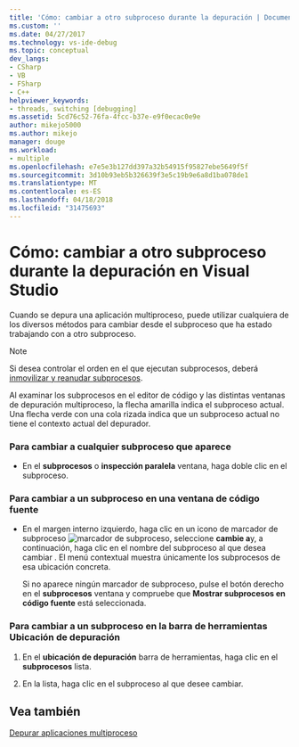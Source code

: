 ```yaml
---
title: 'Cómo: cambiar a otro subproceso durante la depuración | Documentos de Microsoft'
ms.custom: ''
ms.date: 04/27/2017
ms.technology: vs-ide-debug
ms.topic: conceptual
dev_langs:
- CSharp
- VB
- FSharp
- C++
helpviewer_keywords:
- threads, switching [debugging]
ms.assetid: 5cd76c52-76fa-4fcc-b37e-e9f0ecac0e9e
author: mikejo5000
ms.author: mikejo
manager: douge
ms.workload:
- multiple
ms.openlocfilehash: e7e5e3b127dd397a32b54915f95827ebe5649f5f
ms.sourcegitcommit: 3d10b93eb5b326639f3e5c19b9e6a8d1ba078de1
ms.translationtype: MT
ms.contentlocale: es-ES
ms.lasthandoff: 04/18/2018
ms.locfileid: "31475693"
---
```

# <a name="how-to-switch-to-another-thread-while-debugging-in-visual-studio"></a>Cómo: cambiar a otro subproceso durante la depuración en Visual Studio
Cuando se depura una aplicación multiproceso, puede utilizar cualquiera de los diversos métodos para cambiar desde el subproceso que ha estado trabajando con a otro subproceso.

> [!NOTE]
> Si desea controlar el orden en el que ejecutan subprocesos, deberá [inmovilizar y reanudar subprocesos](../debugger/get-started-debugging-multithreaded-apps.md).

Al examinar los subprocesos en el editor de código y las distintas ventanas de depuración multiproceso, la flecha amarilla indica el subproceso actual. Una flecha verde con una cola rizada indica que un subproceso actual no tiene el contexto actual del depurador.
  
### <a name="to-switch-to-any-thread-that-appears"></a>Para cambiar a cualquier subproceso que aparece 
  
-   En el **subprocesos** o **inspección paralela** ventana, haga doble clic en el subproceso.  
  
### <a name="to-switch-to-a-thread-in-a-source-window"></a>Para cambiar a un subproceso en una ventana de código fuente  
  
-   En el margen interno izquierdo, haga clic en un icono de marcador de subproceso ![marcador de subproceso](../debugger/media/dbg-thread-marker.png "ThreadMarker"), seleccione **cambie a**y, a continuación, haga clic en el nombre del subproceso al que desea cambiar . El menú contextual muestra únicamente los subprocesos de esa ubicación concreta.  
  
     Si no aparece ningún marcador de subproceso, pulse el botón derecho en el **subprocesos** ventana y compruebe que **Mostrar subprocesos en código fuente** está seleccionada.  
  
### <a name="to-switch-to-a-thread-in-the-debug-location-toolbar"></a>Para cambiar a un subproceso en la barra de herramientas Ubicación de depuración  
  
1.  En el **ubicación de depuración** barra de herramientas, haga clic en el **subprocesos** lista.  
  
2.  En la lista, haga clic en el subproceso al que desee cambiar.  
  
## <a name="see-also"></a>Vea también  
 [Depurar aplicaciones multiproceso](../debugger/debug-multithreaded-applications-in-visual-studio.md)

